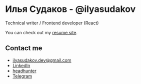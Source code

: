 # Илья Судаков - @ilyasudakov
Technical writer / Frontend developer (React)

You can check out my [resume site](https://ilyasudakov.vercel.app).

## Contact me

- [ilyasudakov.dev@gmail.com](mailto:ilyasudakov.dev@gmail.com)
- [LinkedIn](https://www.linkedin.com/in/ilya-sudakov)
- [headhunter](https://spb.hh.ru/resume/340dcd78ff0b369fe40039ed1f534c6a4e756e)
- [Telegram](https://t.me/ilyasudakov)
